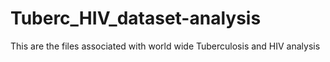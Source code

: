 # Tuberc_HIV_dataset-analysis
This are the files associated with world wide Tuberculosis and HIV analysis
